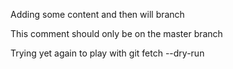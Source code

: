 Adding some content
and then will branch



This comment should only be on the master branch

Trying yet again to play with git fetch --dry-run
